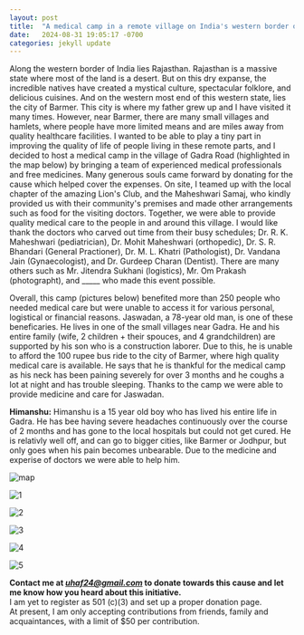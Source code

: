 ```yaml
---
layout: post
title:  "A medical camp in a remote village on India's western border on Dec 15, 2024"
date:   2024-08-31 19:05:17 -0700
categories: jekyll update
---
```

<p>Along the western border of India lies Rajasthan. Rajasthan is a massive state where most of the land is a desert. But on this dry expanse, the incredible natives have created a mystical culture, spectacular folklore, and delicious cuisines. And on the western most end of this western state, lies the city of Barmer. This city is where my father grew up and I have visited it many times. However, near Barmer, there are  many small villages and hamlets, where people have more limited means and are miles away from quality healthcare facilities. I wanted to be able to play a tiny part in improving the quality of life of people living in these remote parts, and I decided to host a medical camp in the village of Gadra Road (highlighted in the map below) by bringing a team of experienced medical professionals and free medicines. Many generous souls came forward by donating for the cause which helped cover the expenses. On site, I teamed up with the local chapter of the amazing Lion's Club, and the Maheshwari Samaj, who kindly provided us with their community's premises and made other arrangements such as food for the visiting doctors. Together, we were able to provide quality medical care to the people in and around this village. I would like thank the doctors who carved out time from their busy schedules; Dr. R. K. Maheshwari (pediatrician), Dr. Mohit Maheshwari (orthopedic), Dr. S. R. Bhandari (General Practioner), Dr. M. L. Khatri (Pathologist), Dr. Vandana Jain (Gynaecologist), and Dr. Gurdeep Charan (Dentist). There are many others such as Mr. Jitendra Sukhani (logistics), Mr. Om Prakash (photographt), and _____ who made this event possible.</p>

Overall, this camp (pictures below) benefited more than 250 people who needed medical care but were unable to access it for various personal, logistical or financial reasons. Jaswadan, a 78-year old man, is one of these beneficaries. He lives in one of the small villages near Gadra. He and his entire family (wife, 2 children + their spouces, and 4 grandchildren) are supported by his son who is a construction laborer. Due to this, he is unable to afford the 100 rupee bus ride to the city of Barmer, where high quality medical care is available. He says that he is thankful for the medical camp as his neck has been paining severely for over 3 months and he coughs a lot at night and has trouble sleeping. Thanks to the camp we were able to provide medicine and care for Jaswadan.

**Himanshu:** Himanshu is a 15 year old boy who has lived his entire life in Gadra. He has bee having severe headaches continuously over the course of 2 months and has gone to the local hospitals but could not get cured. He is relativly well off, and can go to bigger cities, like Barmer or Jodhpur, but only goes when his pain becomes unbearable. Due to the medicine and experise of doctors we were able to help him.



![map]({{site.baseurl}}/images/gadra.jpg)

![1]({{site.baseurl}}/images/20241215BMR1.jpg)

![2]({{site.baseurl}}/images/20241215BMR2.jpg)

![3]({{site.baseurl}}/images/20241215BMR3.jpg)

![4]({{site.baseurl}}/images/20241215BMR4.jpg)

![5]({{site.baseurl}}/images/20241215BMR5.jpg)

**Contact me at *uhaf24@gmail.com* to donate towards this cause and let me know how you heard about this initiative.**  
I am yet to register as 501 (c)(3) and set up a proper donation page.  
At present, I am only accepting contributions from friends, family and acquaintances, with a limit of $50 per contribution. 

[jekyll-docs]: https://jekyllrb.com/docs/home
[jekyll-gh]:   https://github.com/jekyll/jekyll
[jekyll-talk]: https://talk.jekyllrb.com/
